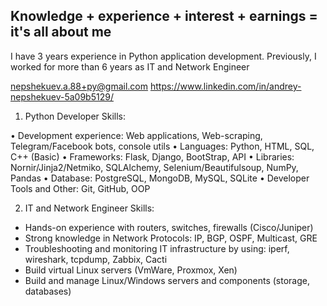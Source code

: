 Knowledge + experience + interest + earnings = it's all about me
----
I have 3 years experience in Python application development.
Previously, I worked for more than 6 years as IT and Network Engineer

nepshekuev.a.88+py@gmail.com
https://www.linkedin.com/in/andrey-nepshekuev-5a09b5129/

1) Python Developer Skills:

• Development experience: Web applications, Web-scraping, Telegram/Facebook bots, console utils
• Languages: Python, HTML, SQL, C++ (Basic)
• Frameworks: Flask, Django, BootStrap, API
• Libraries: Nornir/Jinja2/Netmiko, SQLAlchemy, Selenium/Beautifulsoup, NumPy, Pandas
• Database: PostgreSQL, MongoDB, MySQL, SQLite
• Developer Tools and Other: Git, GitHub, OOP

2) IT and Network Engineer Skills:
- Hands-on experience with routers, switches, firewalls (Cisco/Juniper)
- Strong knowledge in Network Protocols: IP, BGP, OSPF, Multicast, GRE
- Troubleshooting and monitoring IT infrastructure by using: iperf, wireshark, tcpdump, Zabbix, Cacti
- Build virtual Linux servers (VmWare, Proxmox, Xen)
- Build and manage Linux/Windows servers and components (storage, databases) 
<!---
bbossankimster/bbossankimster is a ✨ special ✨ repository because its `README.md` (this file) appears on your GitHub profile.
You can click the Preview link to take a look at your changes.
--->
